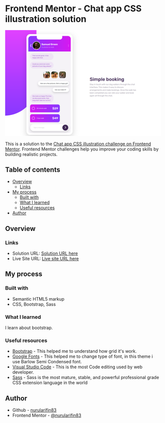 # Frontend Mentor - Chat app CSS illustration solution

![Design preview for the Chat app CSS illustration coding challenge](https://raw.githubusercontent.com/nurularifin83/chat-app/main/featured%20image.png)

This is a solution to the [Chat app CSS illustration challenge on Frontend Mentor](https://www.frontendmentor.io/solutions/responsive-chat-app-page-using-bootstrap-oPPOOENKX2). Frontend Mentor challenges help you improve your coding skills by building realistic projects.

## Table of contents

- [Overview](#overview)
    - [Links](#links)
- [My process](#my-process)
    - [Built with](#built-with)
    - [What I learned](#what-i-learned)
    - [Useful resources](#useful-resources)
- [Author](#author)

## Overview

### Links

- Solution URL: [Solution URL here](https://www.frontendmentor.io/solutions/responsive-chat-app-page-using-bootstrap-oPPOOENKX2)
- Live Site URL: [Live site URL here](https://nurularifin83.github.io/chat-app/)

## My process

### Built with

- Semantic HTML5 markup
- CSS, Bootstrap, Sass

### What I learned

I learn about bootstrap.

### Useful resources

- [Bootstrap](https://getbootstrap.com/docs/4.0/layout/grid/) - This helped me to understand how grid it's work.
- [Google Fonts](https://fonts.google.com/) - This helped me to change type of font, in this theme i use Barlow Semi Condensed font.
- [Visual Studio Code](https://code.visualstudio.com/) - This is the most Code editing used by web developer.
- [Sass](https://sass-lang.com/) - Sass is the most mature, stable, and powerful professional grade CSS extension language in the world

## Author

- Github - [nurularifin83](https://github.com/nurularifin83)
- Frontend Mentor - [@nurularifin83](https://www.frontendmentor.io/profile/nurularifin83)
